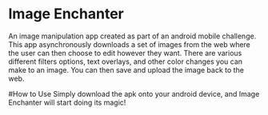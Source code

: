 # Image Enchanter
An image manipulation app created as part of an android mobile challenge. This app asynchronously downloads a set of images from the web where the user can then 
choose to edit however they want. There are various different filters options, text overlays, and other color changes you can make to an image. You can then save
and upload the image back to the web.

#How to Use
Simply download the apk onto your android device, and Image Enchanter will start doing its magic!
